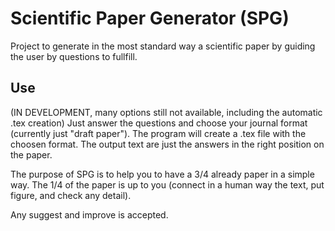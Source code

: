 # Scientific Paper Generator (SPG)
Project to generate in the most standard way a scientific paper by guiding the user by questions to fullfill. 

Use
---

(IN DEVELOPMENT, many options still not available, including the automatic .tex creation)
Just answer the questions and choose your journal format (currently just "draft paper"). The program will create a .tex file with the choosen format. The output text are just the answers in the right position on the paper.

The purpose of SPG is to help you to have a 3/4 already paper in a simple way. The 1/4 of the paper is up to you (connect in a human way the text, put figure, and check any detail).

Any suggest and improve is accepted.
